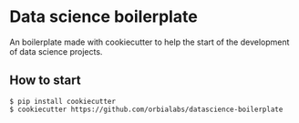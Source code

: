 # Data science boilerplate

An boilerplate made with cookiecutter to help the start of the development of data science projects.

## How to start
```
$ pip install cookiecutter
$ cookiecutter https://github.com/orbialabs/datascience-boilerplate
```
